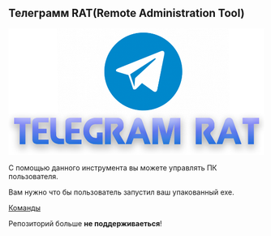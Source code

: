<h2>Телеграмм RAT(Remote Administration Tool)</h2>

<img src='logo telegram.png'></img>

<p>С помощью данного инструмента вы можете управлять ПК пользователя.</p>

<p>Вам нужно что бы пользователь запустил ваш упакованный exe.</p>

<a href='https://github.com/Nixwares/PC-management-via-telegram-bot/tree/master/readme/en'>Команды</a>

<p>Репозиторий больше <b>не поддерживаеться</b>!</p>

